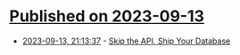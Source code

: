 # [Published on 2023-09-13](index.md)

* [2023-09-13, 21:13:37](https://lobste.rs/s/8mkknj/skip_api_ship_your_database) - [Skip the API, Ship Your Database](https://fly.io/blog/skip-the-api/)
